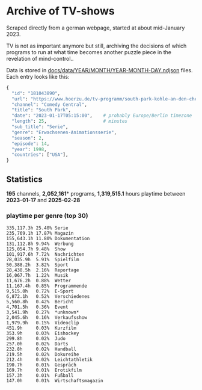 # Archive of TV-shows

Scraped directly from a german webpage, started at about mid-January 2023.

TV is not as important anymore but still, archiving the decisions of which programs to run at what time
becomes another puzzle piece in the revelation of mind-control.. 

Data is stored in [docs/data/YEAR/MONTH/YEAR-MONTH-DAY.ndjson](docs/data/) files. 
Each entry looks like this:

```python
{
  "id": "181043890", 
  "url": "https://www.hoerzu.de/tv-programm/south-park-kohle-an-den-chefkoch/bid_181043890/", 
  "channel": "Comedy Central", 
  "title": "South Park", 
  "date": "2023-01-17T05:15:00",    # probably Europe/Berlin timezone 
  "length": 25,                     # minutes 
  "sub_title": "Serie", 
  "genre": "Erwachsenen-Animationsserie", 
  "season": 2, 
  "episode": 14, 
  "year": 1998, 
  "countries": ["USA"],
}
```

## Statistics

**195** channels, **2,052,161*** programs, **1,319,515.1** hours playtime between **2023-01-17** and **2025-02-28**


### playtime per genre (top 30)

    335,117.3h 25.40% Serie
    235,769.1h 17.87% Magazin
    155,643.1h 11.80% Dokumentation
    131,112.8h 9.94%  Werbung
    125,054.7h 9.48%  Show
    101,917.6h 7.72%  Nachrichten
    78,035.9h  5.91%  Spielfilm
    50,388.2h  3.82%  Sport
    28,438.5h  2.16%  Reportage
    16,067.7h  1.22%  Musik
    11,676.2h  0.88%  Wetter
    11,167.4h  0.85%  Programmende
    9,515.0h   0.72%  E-Sport
    6,872.1h   0.52%  Verschiedenes
    5,560.8h   0.42%  Bericht
    4,701.5h   0.36%  Event
    3,541.9h   0.27%  *unknown*
    2,045.6h   0.16%  Verkaufsshow
    1,979.9h   0.15%  Videoclip
    451.9h     0.03%  Kurzfilm
    353.9h     0.03%  Eishockey
    299.8h     0.02%  Judo
    257.0h     0.02%  Darts
    232.8h     0.02%  Handball
    219.5h     0.02%  Dokureihe
    212.4h     0.02%  Leichtathletik
    190.7h     0.01%  Gespräch
    169.7h     0.01%  Erotikfilm
    157.3h     0.01%  Fußball
    147.0h     0.01%  Wirtschaftsmagazin
